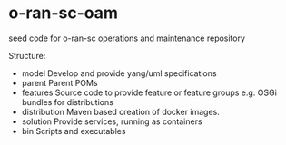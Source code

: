 # o-ran-sc-oam
seed code for o-ran-sc operations and maintenance repository

Structure:
  - model Develop and provide yang/uml specifications
  - parent Parent POMs
  - features Source code to provide feature or feature groups e.g. OSGi bundles for distributions 
  - distribution Maven based creation of docker images.
  - solution Provide services, running as containers
  - bin Scripts and executables

